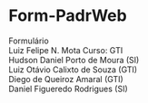 # Form-PadrWeb
Formulário
<br>
Luiz Felipe N. Mota   Curso: GTI
<br>
Hudson Daniel Porto de Moura (SI)
<br>
Luiz Otávio Calixto de Souza (GTI)
<br>
Diego de Queiroz Amaral (GTI)
<br>
Daniel Figueredo Rodrigues (SI)
